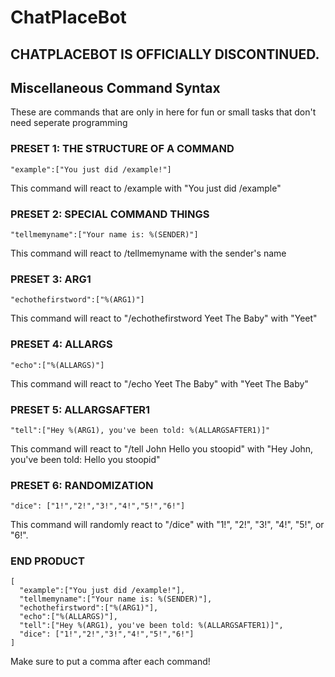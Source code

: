 # ChatPlaceBot

## CHATPLACEBOT IS OFFICIALLY DISCONTINUED.

## Miscellaneous Command Syntax

These are commands that are only in here for fun or small tasks that don't need seperate programming

### PRESET 1: THE STRUCTURE OF A COMMAND
```
"example":["You just did /example!"]
```
This command will react to /example with "You just did /example"

### PRESET 2: SPECIAL COMMAND THINGS
```
"tellmemyname":["Your name is: %(SENDER)"]
```
This command will react to /tellmemyname with the sender's name

### PRESET 3: ARG1
```
"echothefirstword":["%(ARG1)"]
```
This command will react to "/echothefirstword Yeet The Baby" with "Yeet"

### PRESET 4: ALLARGS
```
"echo":["%(ALLARGS)"]
```
This command will react to "/echo Yeet The Baby" with "Yeet The Baby"

### PRESET 5: ALLARGSAFTER1
```
"tell":["Hey %(ARG1), you've been told: %(ALLARGSAFTER1)]"
```
This command will react to "/tell John Hello you stoopid" with "Hey John, you've been told: Hello you stoopid"

### PRESET 6: RANDOMIZATION
```
"dice": ["1!","2!","3!","4!","5!","6!"]
```
This command will randomly react to "/dice" with "1!", "2!", "3!", "4!", "5!", or "6!".

### END PRODUCT
```
[
  "example":["You just did /example!"],
  "tellmemyname":["Your name is: %(SENDER)"],
  "echothefirstword":["%(ARG1)"],
  "echo":["%(ALLARGS)"],
  "tell":["Hey %(ARG1), you've been told: %(ALLARGSAFTER1)]",
  "dice": ["1!","2!","3!","4!","5!","6!"]
]
```

Make sure to put a comma after each command!
